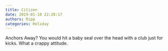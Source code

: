 ```yaml
---
title: Citizen
date: 2019-01-10 22:28:17
authors: Ripp
categories: Holiday
---
```


 Anchors Away?  You would hit a baby seal over the head with a club just for kicks. What a crappy attitude.